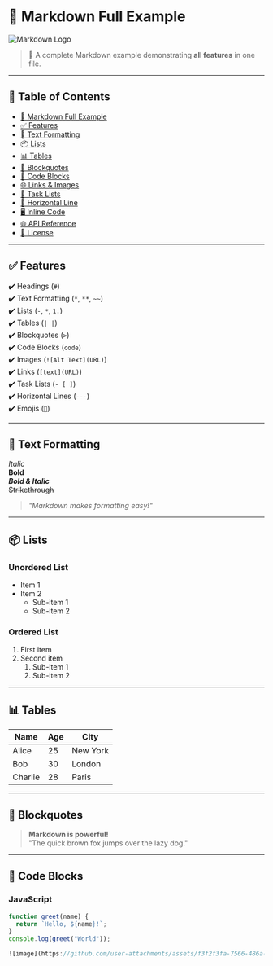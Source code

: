 # 🌟 Markdown Full Example

![Markdown Logo](https://via.placeholder.com/150 "Markdown Logo")

> 📌 A complete Markdown example demonstrating **all features** in one file.

---

## 📜 Table of Contents
- [🌟 Markdown Full Example](#-markdown-full-example)
- [✅ Features](#-features)
- [📌 Text Formatting](#-text-formatting)
- [📦 Lists](#-lists)
- [📊 Tables](#-tables)
- [📜 Blockquotes](#-blockquotes)
- [🚀 Code Blocks](#-code-blocks)
- [🌐 Links & Images](#-links--images)
- [📑 Task Lists](#-task-lists)
- [📌 Horizontal Line](#-horizontal-line)
- [🖥️ Inline Code](#️-inline-code)
- [🌐 API Reference](#-api-reference)
- [📝 License](#-license)

---

## ✅ Features
✔️ Headings (`#`)  
✔️ Text Formatting (`*`, `**`, `~~`)  
✔️ Lists (`-`, `*`, `1.`)  
✔️ Tables (`| |`)  
✔️ Blockquotes (`>`)  
✔️ Code Blocks (```code```)  
✔️ Images (`![Alt Text](URL)`)  
✔️ Links (`[text](URL)`)  
✔️ Task Lists (`- [ ]`)  
✔️ Horizontal Lines (`---`)  
✔️ Emojis (`🚀`)  

---

## 📌 Text Formatting

*Italic*  
**Bold**  
***Bold & Italic***  
~~Strikethrough~~  

> _"Markdown makes formatting easy!"_

---

## 📦 Lists

### **Unordered List**
- Item 1
- Item 2  
  - Sub-item 1  
  - Sub-item 2  

### **Ordered List**
1. First item  
2. Second item  
   1. Sub-item 1  
   2. Sub-item 2  

---

## 📊 Tables

| Name      | Age | City       |
|-----------|----|------------|
| Alice     | 25 | New York   |
| Bob       | 30 | London     |
| Charlie   | 28 | Paris      |

---

## 📜 Blockquotes

> **Markdown is powerful!**  
> "The quick brown fox jumps over the lazy dog."

---

## 🚀 Code Blocks

### **JavaScript**
```js
function greet(name) {
  return `Hello, ${name}!`;
}
console.log(greet("World"));

![image](https://github.com/user-attachments/assets/f3f2f3fa-7566-486a-8313-bb510b4b3ad8)
